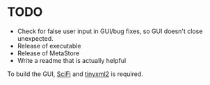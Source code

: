 # TODO
- Check for false user input in GUI/bug fixes, so GUI doesn't close unexpected.
- Release of executable
- Release of MetaStore
- Write a readme that is actually helpful

To build the GUI, [SciFi](https://github.com/CDCSProjects/SciFi) and [tinyxml2](https://github.com/leethomason/tinyxml2) is required.

